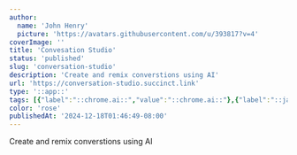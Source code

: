 ```yaml
---
author:
  name: 'John Henry'
  picture: 'https://avatars.githubusercontent.com/u/393817?v=4'
coverImage: ''
title: 'Convesation Studio'
status: 'published'
slug: 'conversation-studio'
description: 'Create and remix converstions using AI'
url: 'https://conversation-studio.succinct.link'
type: '::app::'
tags: [{"label":"::chrome.ai::","value":"::chrome.ai::"},{"label":"::javascript::","value":"::javascript::"},{"label":"::react::","value":"::react::"},{"label":"::ollama::","value":"::ollama::"}]
color: 'rose'
publishedAt: '2024-12-18T01:46:49-08:00'
---
```


Create and remix converstions using AI
